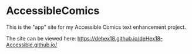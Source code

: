 # AccessibleComics
This is the "app" site for my Accessible Comics text enhancement project.

The site can be viewed here: https://dehex18.github.io/deHex18-Accessible.github.io/

